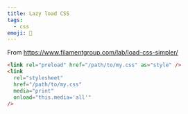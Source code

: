 ```yaml
---
title: Lazy load CSS
tags:
  - css
emoji: 🥱
---
```


From https://www.filamentgroup.com/lab/load-css-simpler/

```html
<link rel="preload" href="/path/to/my.css" as="style" />
<link
  rel="stylesheet"
  href="/path/to/my.css"
  media="print"
  onload="this.media='all'"
/>
```
